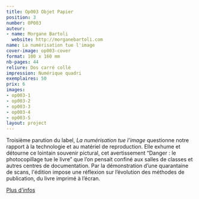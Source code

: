 ```yaml
---
title: Op003 Objet Papier
position: 3
number: OP003
auteur:
- name: Morgane Bartoli
  website: http://morganebartoli.com
name: La numérisation tue l'image
cover-image: op003-cover
format: 100 x 160 mm
nb-pages: 44
reliure: Dos carré collé
impression: Numérique quadri
exemplaires: 50
prix: 6
images:
- op003-1
- op003-2
- op003-3
- op003-4
- op003-5
layout: project
---
```


Troisième parution du label, *La numérisation tue l'image* questionne notre rapport à la technologie et au matériel de reproduction. Elle exhume et détourne ce lointain souvenir pictural, cet avertissement “Danger : le photocopillage tue le livre” que l’on pensait confiné aux salles de classes et autres centres de documentation. Par la démonstration d’une quarantaine de scans, l'édition impose une réflexion sur l’évolution des méthodes de publication, du livre imprimé à l’écran. 

[Plus d'infos](http://ppdo.fr/2017/05/14/objet-papier-trois.html)